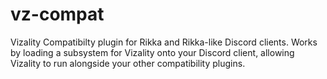 # vz-compat
Vizality Compatibilty plugin for Rikka and Rikka-like Discord clients.
Works by loading a subsystem for Vizality onto your Discord client, allowing Vizality to run alongside your other compatibility plugins.
